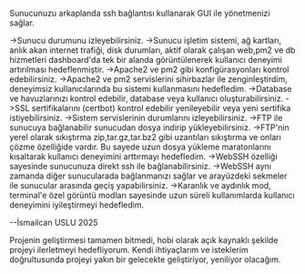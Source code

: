 Sunucunuzu arkaplanda ssh bağlantısı kullanarak GUI ile yönetmenizi sağlar.

->Sunucu durumunu izleyebilirsiniz.
->Sunucu işletim sistemi, ağ kartları, anlık akan internet trafiği, disk durumları, 
aktif olarak çalışan web,pm2 ve db hizmetleri dashboard'da tek bir alanda görüntülenerek kullanıcı deneyimi artırılması hedeflenmiştir.
->Apache2 ve pm2 gibi konfigürasyonları kontrol edebilirsiniz.
->Apache2 ve pm2 servislerini sihirbazlar ile zenginleştirdim, deneyimsiz kullanıcılarında bu sistemi kullanmasını hedefledim.
->Database ve havuzlarınızı kontrol edebilir, database veya kullanıcı oluşturabilirsiniz.
->SSL sertifikalarını (certbot) kontrol edebilir yenileyebilir veya yeni sertifika istiyebilirsiniz.
->Sistem servislerinin durumlarını izleyebilirsiniz.
->FTP ile sunucuya bağlanabilir sunucudan dosya indirip yükleyebilirsiniz.
->FTP'nin yerel olarak sıkıştırma zip,tar.gz,tar.bz2 gibi uzantıları sıkıştırma ve onları çözme özelliğide vardır.
Bu sayede uzun dosya yükleme maratonlarını kısaltarak kullanıcı deneyimini arttırmayı hedefledim.
->WebSSH özelliği sayesinde sunucunuza direkt ssh ile bağlanabilirsiniz.
->WebSSH aynı zamanda diğer sunucularada bağlanmanızı sağlar ve arayüzdeki sekmeler ile sunucular arasında geçiş yapabilirsiniz.
->Karanlık ve aydınlık mod, terminal'e özel görüntü modları sayesinde uzun süreli kullanımlarda kullanıcı deneyimini iyileştirmeyi hedefledim.

--İsmailcan USLU 2025

Projenin geliştirmesi tamamen bitmedi, hobi olarak açık kaynaklı şekilde projeyi ilerletmeyi hedefliyorum.
Kendi ihtiyaçlarım ve isteklerim doğrultusunda projeyi yakın bir gelecekte geliştiriyor, yeniliyor olacağım.
